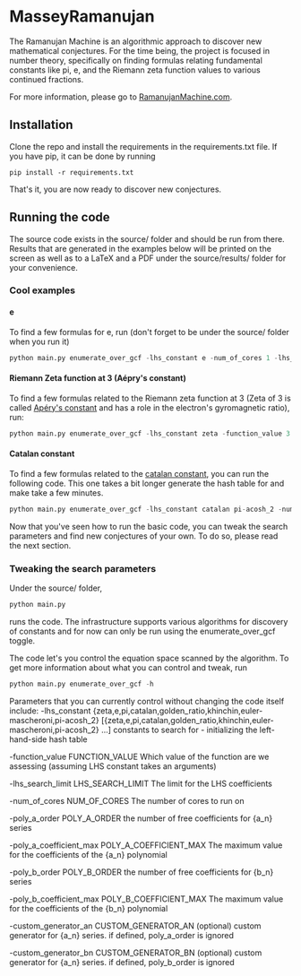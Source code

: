 # MasseyRamanujan

The Ramanujan Machine is an algorithmic approach to discover new mathematical conjectures. For the time being, the project is focused in number theory, specifically on finding formulas relating fundamental constants like pi, e, and the Riemann zeta function values to various continued fractions.

For more information, please go to [RamanujanMachine.com](https://www.RamanujanMachine.com).

## Installation

Clone the repo and install the requirements in the requirements.txt file. If you have pip, it can be done by running
```
pip install -r requirements.txt
```
That's it, you are now ready to discover new conjectures.

## Running the code

The source code exists in the source/ folder and should be run from there. Results that are generated in the examples below will be printed on the screen as well as to a LaTeX and a PDF under the source/results/ folder for your convenience.

### Cool examples

#### e
To find a few formulas for e, run (don't forget to be under the source/ folder when you run it)
```python
python main.py enumerate_over_gcf -lhs_constant e -num_of_cores 1 -lhs_search_limit 5 -poly_a_order 2 -poly_a_coefficient_max 5 -poly_b_order 2 -poly_b_coefficient_max 5
```

#### Riemann Zeta function at 3 (Aépry's constant)
To find a few formulas related to the Riemann zeta function at 3 (Zeta of 3 is called [Apéry's constant](https://www.wikiwand.com/en/Ap%C3%A9ry%27s_constant) and has a role in the electron's gyromagnetic ratio), run:
```python
python main.py enumerate_over_gcf -lhs_constant zeta -function_value 3 -num_of_cores 2 -lhs_search_limit 14 -poly_a_order 3 -poly_a_coefficient_max 20 -poly_b_order 3 -poly_b_coefficient_max 20 -custom_generator_an zeta3_an -custom_generator_bn zeta_bn
```

#### Catalan constant
To find a few formulas related to the [catalan constant](https://www.wikiwand.com/en/Catalan%27s_constant), you can run the following code. This one takes a bit longer generate the hash table for and make take a few minutes.
```python
python main.py enumerate_over_gcf -lhs_constant catalan pi-acosh_2 -num_of_cores 1 -lhs_search_limit 8 -poly_a_order 3 -poly_a_coefficient_max 15 -poly_b_order 2 -poly_b_coefficient_max 5 -custom_generator_bn catalan_bn
```

Now that you've seen how to run the basic code, you can tweak the search parameters and find new conjectures of your own. To do so, please read the next section.

### Tweaking the search parameters

Under the source/ folder,
```python
python main.py
```
runs the code. The infrastructure supports various algorithms for discovery of constants and for now can only be run using the enumerate_over_gcf toggle.

The code let's you control the equation space scanned by the algorithm. To get more information about what you can control and tweak, run
```python
python main.py enumerate_over_gcf -h
```

Parameters that you can currently control without changing the code itself include:
  -lhs_constant {zeta,e,pi,catalan,golden_ratio,khinchin,euler-mascheroni,pi-acosh_2} [{zeta,e,pi,catalan,golden_ratio,khinchin,euler-mascheroni,pi-acosh_2} ...] constants to search for - initializing the left-hand-side hash table

  -function_value FUNCTION_VALUE Which value of the function are we assessing (assuming LHS constant takes an arguments)

  -lhs_search_limit LHS_SEARCH_LIMIT The limit for the LHS coefficients

  -num_of_cores NUM_OF_CORES The number of cores to run on

  -poly_a_order POLY_A_ORDER the number of free coefficients for {a_n} series

  -poly_a_coefficient_max POLY_A_COEFFICIENT_MAX The maximum value for the coefficients of the {a_n} polynomial

  -poly_b_order POLY_B_ORDER the number of free coefficients for {b_n} series

  -poly_b_coefficient_max POLY_B_COEFFICIENT_MAX The maximum value for the coefficients of the {b_n} polynomial

  -custom_generator_an CUSTOM_GENERATOR_AN (optional) custom generator for {a_n} series. if defined, poly_a_order is ignored

  -custom_generator_bn CUSTOM_GENERATOR_BN (optional) custom generator for {a_n} series. if defined, poly_b_order is ignored
